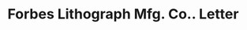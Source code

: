 ---
doi: 10.7916/D8PR96XT
date_other: '1924'
date_other_textual: '1924'
form: correspondence
genre:
- Letters (correspondence)
name:
- Forbes Lithograph Mfg. Co.
object_in_context_url: https://biggert.cul.columbia.edu/items/view/ave_biggert_00379
subject_hierarchical_geographic:
- Boston, Massachusetts, United States
subject_name:
- Forbes Lithograph Mfg. Co.
title: Forbes Lithograph Mfg. Co.. Letter
sort_title: Forbes Lithograph Mfg. Co.. Letter
call_number: ave_biggert_00379
coordinates:
- 42.35805555555556,-71.06361111111111
pid: ave_biggert_00379
identifiers: ave_biggert_00379
thumbnail: https://derivativo-3.library.columbia.edu/iiif/2/ldpd:344114/full/!256,256/0/native.jpg
permalink: "/biggert/ave_biggert_00379/"
layout: iiif-image-page
---